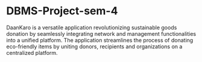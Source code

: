 # DBMS-Project-sem-4
DaanKaro is a versatile application revolutionizing sustainable goods donation by seamlessly integrating network and management functionalities into a unified platform. The application streamlines the process of donating eco-friendly items by uniting donors, recipients and organizations on a centralized platform.
